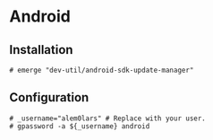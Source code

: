 # Android

## Installation

```ShellSession
# emerge "dev-util/android-sdk-update-manager"
```

## Configuration

```ShellSession
# _username="alem0lars" # Replace with your user.
# gpassword -a ${_username} android
```
